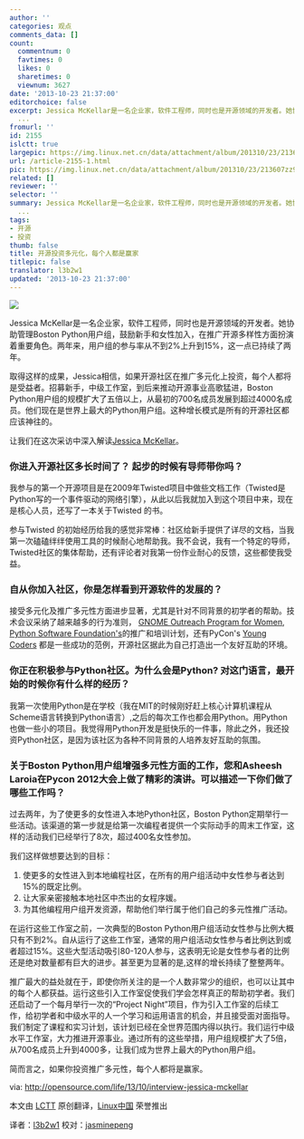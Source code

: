 ```yaml
---
author: ''
categories: 观点
comments_data: []
count:
  commentnum: 0
  favtimes: 0
  likes: 0
  sharetimes: 0
  viewnum: 3627
date: '2013-10-23 21:37:00'
editorchoice: false
excerpt: Jessica McKellar是一名企业家，软件工程师，同时也是开源领域的开发者。她协助管理Boston Python用户组，鼓励新手和女性加入，在推广开源多样性方面扮演着重要角色。两年来，用户组的参与率从不到2%上升到15%，这一
  ...
fromurl: ''
id: 2155
islctt: true
largepic: https://img.linux.net.cn/data/attachment/album/201310/23/213607zz93pk3cze51duei.png
url: /article-2155-1.html
pic: https://img.linux.net.cn/data/attachment/album/201310/23/213607zz93pk3cze51duei.png.thumb.jpg
related: []
reviewer: ''
selector: ''
summary: Jessica McKellar是一名企业家，软件工程师，同时也是开源领域的开发者。她协助管理Boston Python用户组，鼓励新手和女性加入，在推广开源多样性方面扮演着重要角色。两年来，用户组的参与率从不到2%上升到15%，这一
  ...
tags:
- 开源
- 投资
thumb: false
title: 开源投资多元化，每个人都是赢家
titlepic: false
translator: l3b2w1
updated: '2013-10-23 21:37:00'
---
```


 ![](https://img.linux.net.cn/data/attachment/album/201310/23/213607zz93pk3cze51duei.png)


Jessica McKellar是一名企业家，软件工程师，同时也是开源领域的开发者。她协助管理Boston Python用户组，鼓励新手和女性加入，在推广开源多样性方面扮演着重要角色。两年来，用户组的参与率从不到2%上升到15%，这一点已持续了两年。


取得这样的成果，Jessica相信，如果开源社区在推广多元化上投资，每个人都将是受益者。招募新手，中级工作室，到后来推动开源事业高歌猛进，Boston Python用户组的规模扩大了五倍以上，从最初的700名成员发展到超过4000名成员。他们现在是世界上最大的Python用户组。这种增长模式是所有的开源社区都应该神往的。


让我们在这次采访中深入解读[Jessica McKellar](http://web.mit.edu/jesstess/www/)。


 


### **你进入开源社区多长时间了？ 起步的时候有导师带你吗？**


我参与的第一个开源项目是在2009年Twisted项目中做些文档工作（Twisted是Python写的一个事件驱动的网络引擎），从此以后我就加入到这个项目中来，现在是核心人员，还写了一本关于Twisted 的书。


参与Twisted 的初始经历给我的感觉非常棒：社区给新手提供了详尽的文档，当我第一次磕磕绊绊使用工具的时候耐心地帮助我。我不会说，我有一个特定的导师，Twisted社区的集体帮助，还有评论者对我第一份作业耐心的反馈，这些都使我受益。


### **自从你加入社区，你是怎样看到开源软件的发展的？**


接受多元化及推广多元性方面进步显著，尤其是针对不同背景的初学者的帮助。技术会议采纳了越来越多的行为准则， [GNOME Outreach Program for Women](https://wiki.gnome.org/OutreachProgramForWomen), [Python Software Foundation's](http://www.python.org/psf/)的推广和培训计划，还有PyCon's [Young Coders](https://us.pycon.org/2013/events/letslearnpython/) 都是一些成功的范例，开源社区据此为自己打造出一个友好互助的环境。


### **你正在积极参与Python社区。为什么会是Python? 对这门语言，最开始的时候你有什么样的经历？**


我第一次使用Python是在学校（我在MIT的时候刚好赶上核心计算机课程从Scheme语言转换到Python语言）,之后的每次工作也都会用Python。用Python也做一些小的项目。我觉得用Python开发是挺快乐的一件事，除此之外，我还投资Python社区，是因为该社区为各种不同背景的人培养友好互助的氛围。


### **关于Boston Python用户组增强多元性方面的工作，您和Asheesh Laroia在Pycon 2012大会上做了精彩的演讲。可以描述一下你们做了哪些工作吗？**


过去两年，为了使更多的女性进入本地Python社区，Boston Python定期举行一些活动。该渠道的第一步就是给第一次编程者提供一个实际动手的周末工作室，这样的活动我们已经举行了8次，超过400名女性参加。


我们这样做想要达到的目标：


1. 使更多的女性进入到本地编程社区，在所有的用户组活动中女性参与者达到15%的既定比例。
2. 让大家亲密接触本地社区中杰出的女程序媛。
3. 为其他编程用户组开发资源，帮助他们举行属于他们自己的多元性推广活动。


在运行这些工作室之前，一次典型的Boston Python用户组活动女性参与比例大概只有不到2%。自从运行了这些工作室，通常的用户组活动女性参与者比例达到或者超过15%。这些大型活动吸引80-120人参与，这表明无论是女性参与者的比例还是绝对数量都有巨大的进步。甚至更为显著的是,这样的增长持续了整整两年。


推广最大的益处就在于，即使你所关注的是一个人数非常少的组织，也可以让其中的每个人都获益。运行这些引入工作室促使我们学会怎样真正的帮助初学者。我们还启动了一个每月举行一次的“Project Night”项目，作为引入工作室的后续工作，给初学者和中级水平的人一个学习和运用语言的机会，并且接受面对面指导。我们制定了课程和实习计划，该计划已经在全世界范围内得以执行。我们运行中级水平工作室，大力推进开源事业。通过所有的这些举措，用户组规模扩大了5倍，从700名成员上升到4000多，让我们成为世界上最大的Python用户组。


简而言之，如果你投资推广多元性，每个人都将是赢家。


 


via: <http://opensource.com/life/13/10/interview-jessica-mckellar>


本文由 [LCTT](https://github.com/LCTT/TranslateProject) 原创翻译，[Linux中国](http://linux.cn/) 荣誉推出


译者：[l3b2w1](https://github.com/l3b2w1) 校对：[jasminepeng](https://github.com/jasminepeng)